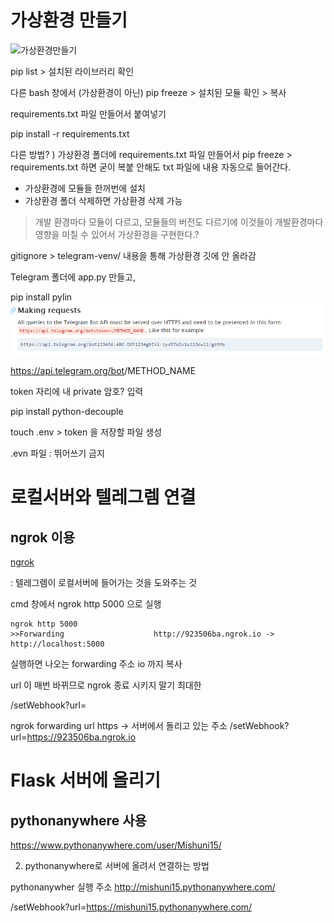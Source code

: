 # 가상환경 만들기

![가상환경만들기](C:\Users\student\Desktop\til\image\가상환경만들기.PNG)

pip list  > 설치된 라이브러리 확인

다른 bash 창에서 (가상환경이 아닌) pip freeze > 설치된 모듈 확인 > 복사

requirements.txt 파일 만들어서 붙여넣기

pip install -r requirements.txt

다른 방법? ) 가상환경 폴더에 requirements.txt 파일 만들어서  pip freeze > requirements.txt 하면 굳이 복붙 안해도 txt 파일에 내용 자동으로 들어간다.

- 가상환경에 모듈들 한꺼번에 설치
- 가상환경 폴더 삭제하면 가상환경 삭제 가능

> 개발 환경마다 모듈이 다르고, 모듈들의 버전도 다르기에 이것들이 개발환경마다 영향을 미칠 수 있어서 가상환경을 구현한다.?



gitignore > telegram-venv/ 내용을 통해 가상환경 깃에 안 올라감

Telegram 폴더에 app.py 만들고,

pip install pylin![챗봇사용법](image/챗봇사용법.PNG)

https://api.telegram.org/bot<token>/METHOD_NAME

token 자리에 내 private 암호? 입력



pip install python-decouple



touch .env  > token 을 저장할 파일 생성

.evn 파일 : 뛰어쓰기 금지



# 로컬서버와 텔레그렘 연결

## ngrok 이용

[ngrok](https://ngrok.com/download)

: 텔레그렘이 로컬서버에 들어가는 것을 도와주는 것

cmd 창에서 ngrok http 5000 으로 실행

```
ngrok http 5000
>>Forwarding                    http://923506ba.ngrok.io -> http://localhost:5000  
```

실행하면 나오는 forwarding 주소 io 까지 복사

url 이 매번 바뀌므로 ngrok 종료 시키지 말기 최대한

/setWebhook?url=<ngrok forwarding url https>

ngrok forwarding url https -> 서버에서 돌리고 있는 주소
/setWebhook?url=https://923506ba.ngrok.io



# Flask 서버에 올리기

## pythonanywhere 사용

https://www.pythonanywhere.com/user/Mishuni15/

2) pythonanywhere로 서버에 올려서 연결하는 방법 

pythonanywher 실행 주소
http://mishuni15.pythonanywhere.com/

/setWebhook?url=https://mishuni15.pythonanywhere.com/<token>